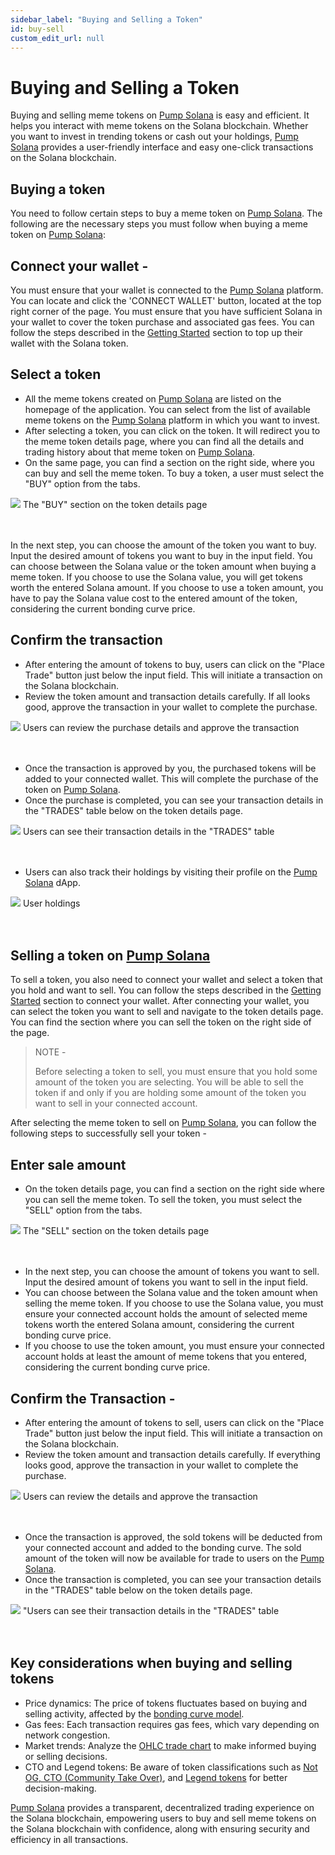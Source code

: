 ```yaml
---
sidebar_label: "Buying and Selling a Token"
id: buy-sell
custom_edit_url: null
---
```


# Buying and Selling a Token

Buying and selling meme tokens on [Pump Solana](https://solana-launchpad-opal.vercel.app/) is easy and efficient. It helps you interact with meme tokens on the Solana blockchain. Whether you want to invest in trending tokens or cash out your holdings, [Pump Solana](https://solana-launchpad-opal.vercel.app/) provides a user-friendly interface and easy one-click transactions on the Solana blockchain.

## Buying a token

You need to follow certain steps to buy a meme token on [Pump Solana](https://solana-launchpad-opal.vercel.app/). The following are the necessary steps you must follow when buying a meme token on [Pump Solana](https://solana-launchpad-opal.vercel.app/):

## Connect your wallet -

You must ensure that your wallet is connected to the [Pump Solana](https://solana-launchpad-opal.vercel.app/) platform. You can locate and click the 'CONNECT WALLET' button, located at the top right corner of the page.
You must ensure that you have sufficient Solana in your wallet to cover the token purchase and associated gas fees. You can follow the steps described in the [Getting Started](/getting-started.md) section to top up their wallet with the Solana token.

## Select a token

- All the meme tokens created on [Pump Solana](https://solana-launchpad-opal.vercel.app/) are listed on the homepage of the application. You can select from the list of available meme tokens on the [Pump Solana](https://solana-launchpad-opal.vercel.app/) platform in which you want to invest.
- After selecting a token, you can click on the token. It will redirect you to the meme token details page, where you can find all the details and trading history about that meme token on [Pump Solana](https://solana-launchpad-opal.vercel.app/).
- On the same page, you can find a section on the right side, where you can buy and sell the meme token. To buy a token, a user must select the "BUY" option from the tabs.

<div className="flex flex-col items-center">
    <img src="/img/buy.png"/>
    <span className="font-bold text-[rgb(192,192,192)]">The "BUY" section on the token details page</span>
</div>
<br></br>

In the next step, you can choose the amount of the token you want to buy. Input the desired amount of tokens you want to buy in the input field.
You can choose between the Solana value or the token amount when buying a meme token. If you choose to use the Solana value, you will get tokens worth the entered Solana amount. If you choose to use a token amount, you have to pay the Solana value cost to the entered amount of the token, considering the current bonding curve price.

## Confirm the transaction

- After entering the amount of tokens to buy, users can click on the "Place Trade" button just below the input field. This will initiate a transaction on the Solana blockchain.
- Review the token amount and transaction details carefully. If all looks good, approve the transaction in your wallet to complete the purchase.

<div className="flex flex-col items-center">
    <img src="/img/buy-approve.png"/>
    <span className="font-bold text-[rgb(192,192,192)]">Users can review the purchase details and approve the transaction</span>
</div>
<br></br>

- Once the transaction is approved by you, the purchased tokens will be added to your connected wallet. This will complete the purchase of the token on [Pump Solana](https://solana-launchpad-opal.vercel.app/).
- Once the purchase is completed, you can see your transaction details in the "TRADES" table below on the token details page.

<div className="flex flex-col items-center">
    <img src="/img/buy-trade.png"/>
    <span className="font-bold text-[rgb(192,192,192)]">Users can see their transaction details in the "TRADES" table</span>
</div>
<br></br>

- Users can also track their holdings by visiting their profile on the [Pump Solana](https://solana-launchpad-opal.vercel.app/) dApp.

<div className="flex flex-col items-center">
    <img src="/img/buy-holding.png"/>
    <span className="font-bold text-[rgb(192,192,192)]">User holdings</span>
</div>
<br></br>

## Selling a token on [Pump Solana](https://solana-launchpad-opal.vercel.app/)

To sell a token, you also need to connect your wallet and select a token that you hold and want to sell. You can follow the steps described in the [Getting Started](/getting-started.md) section to connect your wallet. After connecting your wallet, you can select the token you want to sell and navigate to the token details page. You can find the section where you can sell the token on the right side of the page.

> NOTE -
>
> Before selecting a token to sell, you must ensure that you hold some amount of the token you are selecting. You will be able to sell the token if and only if you are holding some amount of the token you want to sell in your connected account.

After selecting the meme token to sell on [Pump Solana](https://solana-launchpad-opal.vercel.app/), you can follow the following steps to successfully sell your token -

## Enter sale amount

- On the token details page, you can find a section on the right side where you can sell the meme token. To sell the token, you must select the "SELL" option from the tabs.

<div className="flex flex-col items-center">
    <img src="/img/sell.png"/>
    <span className="font-bold text-[rgb(192,192,192)]">The "SELL" section on the token details page</span>
</div>
<br></br>

- In the next step, you can choose the amount of tokens you want to sell. Input the desired amount of tokens you want to sell in the input field.
- You can choose between the Solana value and the token amount when selling the meme token. If you choose to use the Solana value, you must ensure your connected account holds the amount of selected meme tokens worth the entered Solana amount, considering the current bonding curve price.
- If you choose to use the token amount, you must ensure your connected account holds at least the amount of meme tokens that you entered, considering the current bonding curve price.

## Confirm the Transaction -

- After entering the amount of tokens to sell, users can click on the "Place Trade" button just below the input field. This will initiate a transaction on the Solana blockchain.
- Review the token amount and transaction details carefully. If everything looks good, approve the transaction in your wallet to complete the purchase.

<div className="flex flex-col items-center">
    <img src="/img/sell-trans.png"/>
    <span className="font-bold text-[rgb(192,192,192)]">Users can review the details and approve the transaction</span>
</div>
<br></br>

- Once the transaction is approved, the sold tokens will be deducted from your connected account and added to the bonding curve. The sold amount of the token will now be available for trade to users on the [Pump Solana](https://solana-launchpad-opal.vercel.app/).
- Once the transaction is completed, you can see your transaction details in the "TRADES" table below on the token details page.

<div className="flex flex-col items-center">
    <img src="/img/sell-trade.png"/>
    <span className="font-bold text-[rgb(192,192,192)]">"Users can see their transaction details in the "TRADES" table</span>
</div>
<br></br>

## Key considerations when buying and selling tokens

- Price dynamics: The price of tokens fluctuates based on buying and selling activity, affected by the [bonding curve model](/bonding-curve.md).
- Gas fees: Each transaction requires gas fees, which vary depending on network congestion.
- Market trends: Analyze the [OHLC trade chart](/understanding-the-trade-chart.md) to make informed buying or selling decisions.
- CTO and Legend tokens: Be aware of token classifications such as [Not OG, CTO (Community Take Over)](/not-og-and-cto-token.md), and [Legend tokens](/legend-token.md) for better decision-making.

[Pump Solana](https://solana-launchpad-opal.vercel.app/) provides a transparent, decentralized trading experience on the Solana blockchain, empowering users to buy and sell meme tokens on the Solana blockchain with confidence, along with ensuring security and efficiency in all transactions.
